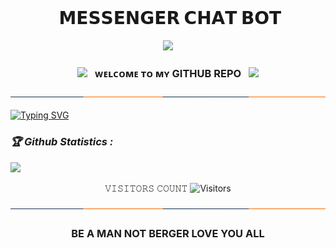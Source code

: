 <img src="" alt="">
<h1 align="center"><img src="" width="22px"> 𝗠𝗘𝗦𝗦𝗘𝗡𝗚𝗘𝗥 𝗖𝗛𝗔𝗧 𝗕𝗢𝗧</h1>
<!-- Github README -->

<p align="center"><img src="https://img.shields.io/badge/I Am SAIDUL %20ISLAM-  AUTHOR CHANGE PROGRAMMER-green?colorA=%23ff0000&colorB=%23017e40&style=flat-square">

</i></b></h3>
<h3 align="center">
  <img src="https://emoji.discord.st/emojis/768b108d-274f-4f44-a634-8477b16efce7.gif" width="25">
  &nbsp; ᴡᴇʟᴄᴏᴍᴇ ᴛᴏ ᴍʏ GITHUB REPO &nbsp;
  <img src="https://emoji.discord.st/emojis/768b108d-274f-4f44-a634-8477b16efce7.gif" width="25">
</h3>
<img align="center" alt="line" src="https://github.com/DalpatRathore/dalpatrathore/blob/main/assets/images/line-1.svg">



[![Typing SVG](https://readme-typing-svg.herokuapp.com?color=%23F70B10&size=27&lines=𝙸+𝙰𝙼+𝙸𝙽𝙽𝙾𝙲𝙴𝙽𝚃+𝙱𝙾𝚈;+𝙸𝚃'𝚜+𝙽𝙾𝚃+𝙹𝚄𝚂𝚃+𝙰+𝙽𝙰𝙼𝙴+𝙱𝚁𝙾;𝙸𝚃'R+A+𝙱𝚁𝙰𝙽𝙳;𝚃𝙷𝙰𝙽𝙺+𝚈𝙾𝚄+𝙴𝚅𝙴𝚁𝚈𝙾𝙽𝙴;𝙻𝙾𝚅e+𝚄+𝙰𝙻𝙻+𝙵𝚁𝙸𝙴𝙽𝙳𝚂)](https://git.io/typing-svg)


<h3><b><i>🏆 Github Statistics :</i></b></h3>
<a href="https://github.com/MrS41F"><img width=550 src="https://github-profile-trophy.vercel.app/?username=MrS41F SaifulIslam&theme=dracula&no-frame=true&title=Followers,Stars,Commit,Repository,Issues"/></a>

</p>
<p align="center"> 
 𝚅𝙸𝚂𝙸𝚃𝙾𝚁𝚂 𝙲𝙾𝚄𝙽𝚃
 <img src="https://profile-counter.glitch.me/MrS41F /count.svg" alt="Visitors">
</p>

<img align="center" alt="line" src="https://github.com/DalpatRathore/dalpatrathore/blob/main/assets/images/line-1.svg">

<h3 align="center">BE A MAN NOT BERGER LOVE YOU ALL</h3>

